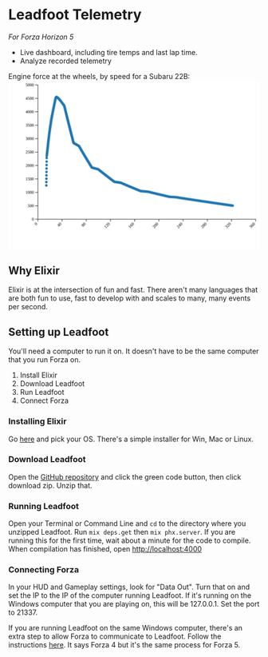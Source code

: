 # Leadfoot Telemetry

*For Forza Horizon 5*

- Live dashboard, including tire temps and last lap time.
- Analyze recorded telemetry

Engine force at the wheels, by speed for a Subaru 22B:
![force by speed for a Subaru 22B](./22b-optimal-forces.svg)


## Why Elixir

Elixir is at the intersection of fun and fast. There aren't many languages that are both fun to use, fast to develop
with and scales to many, many events per second. 

## Setting up Leadfoot

You'll need a computer to run it on. It doesn't have to be the same computer that you run Forza on.

1. Install Elixir
2. Download Leadfoot
3. Run Leadfoot
4. Connect Forza

### Installing Elixir

Go [here](https://elixir-lang.org/install.html) and pick your OS. There's a simple installer for Win, Mac or Linux.

### Download Leadfoot

Open the [GitHub repository](https://github.com/robbyronk/leadfoot) and click the green code button, then click 
download zip. Unzip that.

### Running Leadfoot

Open your Terminal or Command Line and `cd` to the directory where you unzipped Leadfoot. 
Run `mix deps.get` then `mix phx.server`. If you are running this for the first time, wait about a minute for the code
to compile. When compilation has finished, open [http://localhost:4000](http://localhost:4000)

### Connecting Forza

In your HUD and Gameplay settings, look for "Data Out". Turn that on and set the IP to the IP of the computer running Leadfoot. If
it's running on the Windows computer that you are playing on, this will be 127.0.0.1. Set the port to 21337.

If you are running Leadfoot on the same Windows computer, there's an extra step to allow Forza to communicate to Leadfoot.
Follow the instructions [here](https://www.xsimulator.net/community/faq/forza-4.338/). It says Forza 4 but it's the same
process for Forza 5.